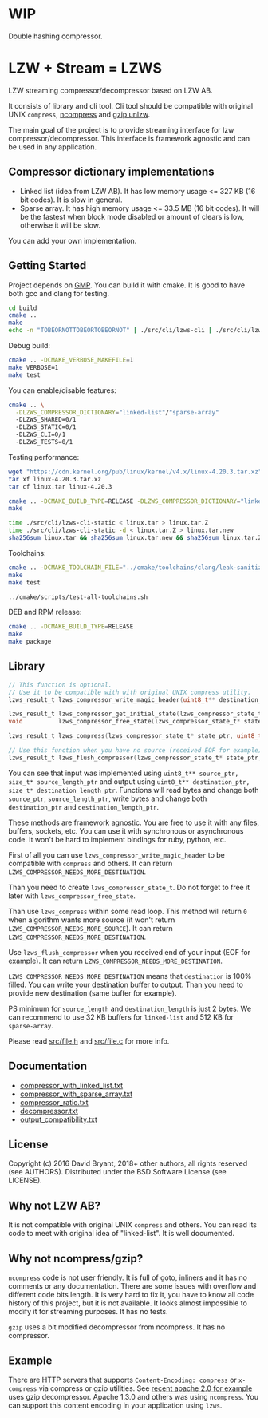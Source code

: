 # WIP
Double hashing compressor.

# LZW + Stream = LZWS

LZW streaming compressor/decompressor based on LZW AB.

It consists of library and cli tool.
Cli tool should be compatible with original UNIX `compress`, [ncompress](https://github.com/vapier/ncompress) and [gzip unlzw](https://github.com/Distrotech/gzip/blob/distrotech-gzip/unlzw.c).

The main goal of the project is to provide streaming interface for lzw compressor/decompressor. This interface is framework agnostic and can be used in any application.

## Compressor dictionary implementations

* Linked list (idea from LZW AB). It has low memory usage <= 327 KB (16 bit codes). It is slow in general.
* Sparse array. It has high memory usage <= 33.5 MB (16 bit codes). It will be the fastest when block mode disabled or amount of clears is low, otherwise it will be slow.

You can add your own implementation.

## Getting Started

Project depends on [GMP](https://gmplib.org). You can build it with cmake. It is good to have both gcc and clang for testing.

```sh
cd build
cmake ..
make
echo -n "TOBEORNOTTOBEORTOBEORNOT" | ./src/cli/lzws-cli | ./src/cli/lzws-cli -d
```

Debug build:
```sh
cmake .. -DCMAKE_VERBOSE_MAKEFILE=1
make VERBOSE=1
make test
```

You can enable/disable features:
```sh
cmake .. \
  -DLZWS_COMPRESSOR_DICTIONARY="linked-list"/"sparse-array"
  -DLZWS_SHARED=0/1
  -DLZWS_STATIC=0/1
  -DLZWS_CLI=0/1
  -DLZWS_TESTS=0/1
```

Testing performance:
```sh
wget "https://cdn.kernel.org/pub/linux/kernel/v4.x/linux-4.20.3.tar.xz"
tar xf linux-4.20.3.tar.xz
tar cf linux.tar linux-4.20.3

cmake .. -DCMAKE_BUILD_TYPE=RELEASE -DLZWS_COMPRESSOR_DICTIONARY="linked-list"
make

time ./src/cli/lzws-cli-static < linux.tar > linux.tar.Z
time ./src/cli/lzws-cli-static -d < linux.tar.Z > linux.tar.new
sha256sum linux.tar && sha256sum linux.tar.new && sha256sum linux.tar.Z
```

Toolchains:
```sh
cmake .. -DCMAKE_TOOLCHAIN_FILE="../cmake/toolchains/clang/leak-sanitizer.cmake"
make
make test

../cmake/scripts/test-all-toolchains.sh
```

DEB and RPM release:
```sh
cmake .. -DCMAKE_BUILD_TYPE=RELEASE
make
make package
```

## Library

```c
// This function is optional.
// Use it to be compatible with with original UNIX compress utility.
lzws_result_t lzws_compressor_write_magic_header(uint8_t** destination_ptr, size_t* destination_length_ptr);

lzws_result_t lzws_compressor_get_initial_state(lzws_compressor_state_t** state_ptr, uint_fast8_t max_code_bits_length, bool block_mode, bool msb);
void          lzws_compressor_free_state(lzws_compressor_state_t* state_ptr);

lzws_result_t lzws_compress(lzws_compressor_state_t* state_ptr, uint8_t** source_ptr, size_t* source_length_ptr, uint8_t** destination_ptr, size_t* destination_length_ptr);

// Use this function when you have no source (received EOF for example).
lzws_result_t lzws_flush_compressor(lzws_compressor_state_t* state_ptr, uint8_t** destination_ptr, size_t* destination_length_ptr);
```

You can see that input was implemented using `uint8_t** source_ptr, size_t* source_length_ptr` and output using `uint8_t** destination_ptr, size_t* destination_length_ptr`.
Functions will read bytes and change both `source_ptr`, `source_length_ptr`, write bytes and change both `destination_ptr` and `destination_length_ptr`.

These methods are framework agnostic. You are free to use it with any files, buffers, sockets, etc.
You can use it with synchronous or asynchronous code.
It won't be hard to implement bindings for ruby, python, etc.

First of all you can use `lzws_compressor_write_magic_header` to be compatible with `compress` and others.
It can return `LZWS_COMPRESSOR_NEEDS_MORE_DESTINATION`.

Than you need to create `lzws_compressor_state_t`. Do not forget to free it later with `lzws_compressor_free_state`.

Than use `lzws_compress` within some read loop.
This method will return `0` when algorithm wants more source (it won't return `LZWS_COMPRESSOR_NEEDS_MORE_SOURCE`).
It can return `LZWS_COMPRESSOR_NEEDS_MORE_DESTINATION`.

Use `lzws_flush_compressor` when you received end of your input (EOF for example).
It can return `LZWS_COMPRESSOR_NEEDS_MORE_DESTINATION`.

`LZWS_COMPRESSOR_NEEDS_MORE_DESTINATION` means that `destination` is 100% filled.
You can write your destination buffer to output.
Than you need to provide new destination (same buffer for example).

PS minimum for `source_length` and `destination_length` is just 2 bytes.
We can recommend to use 32 KB buffers for `linked-list` and 512 KB for `sparse-array`.

Please read [src/file.h](src/file.h) and [src/file.c](src/file.c) for more info.

## Documentation

* [compressor_with_linked_list.txt](doc/compressor_with_linked_list.txt)
* [compressor_with_sparse_array.txt](doc/compressor_with_sparse_array.txt)
* [compressor_ratio.txt](doc/compressor_ratio.txt)
* [decompressor.txt](doc/decompressor.txt)
* [output_compatibility.txt](doc/output_compatibility.txt)

## License

Copyright (c) 2016 David Bryant, 2018+ other authors, all rights reserved (see AUTHORS).
Distributed under the BSD Software License (see LICENSE).

## Why not LZW AB?

It is not compatible with original UNIX `compress` and others.
You can read its code to meet with original idea of "linked-list".
It is well documented.

## Why not ncompress/gzip?

`ncompress` code is not user friendly.
It is full of goto, inliners and it has no comments or any documentation.
There are some issues with overflow and different code bits length.
It is very hard to fix it, you have to know all code history of this project, but it is not available.
It looks almost impossible to modify it for streaming purposes.
It has no tests.

`gzip` uses a bit modified decompressor from ncompress.
It has no compressor.

## Example

There are HTTP servers that supports `Content-Encoding: compress` or `x-compress` via compress or gzip utilities.
See [recent apache 2.0 for example](https://github.com/apache/httpd/blob/trunk/modules/metadata/mod_mime_magic.c#L2055-L2063) uses gzip decompressor.
Apache 1.3.0 and others was using `ncompress`.
You can support this content encoding in your application using `lzws`.
